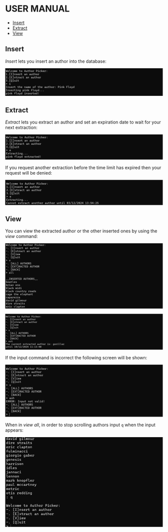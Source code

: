# USER MANUAL

- [Insert](#insert)
- [Extract](#extract)
- [View](#view)

## Insert

*Insert* lets you insert an author into the database:

![Insert](./images/tutorial/insert_example.png)

## Extract

*Extract* lets you extract an author and set an expiration date to wait for your next extraction:

![Appr-Extract](./images/tutorial/approved_extraction.png)

If you request another extraction before the time limit has expired then your request will be denied:

![Deny-Extract](./images/tutorial/denied_extraction.png)

## View

You can view the extracted author or the other inserted ones by using the *view* command:

![View-All](./images/tutorial/view_all.png)

![View-Extracted](./images/tutorial/view_extracted.png)

If the input command is incorrect the following screen will be shown:

![Incorrect-View-Input](./images/tutorial/incorrect_view_input.png)

When in *view all*, in order to stop scrolling authors input `q` when the input appears:

![Quit-View](./images/tutorial/quit_view.png) 
